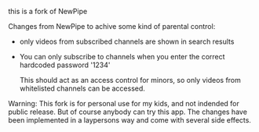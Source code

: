 this is a fork of NewPipe

Changes from NewPipe to achive some kind of parental control:

- only videos from subscribed channels are shown in search results
- You can only subscribe to channels when you enter the correct hardcoded password '1234'

  This should act as an access control for minors, so only videos from whitelisted channels can be accessed.

Warning:
  This fork is for personal use for my kids, and not indended for public release. But of course anybody can try this app.
  The changes have been implemented in a laypersons way and come with several side effects.

  
